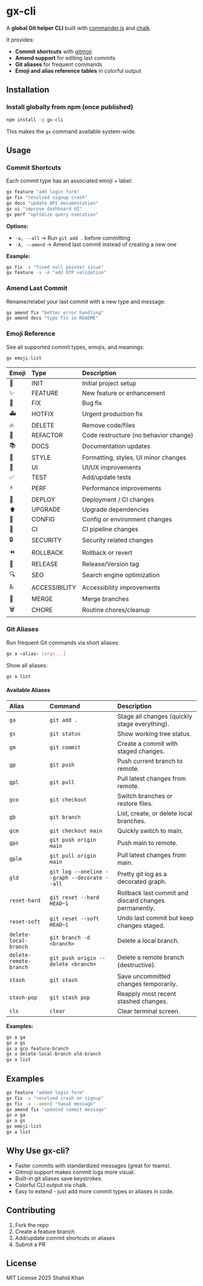 # gx-cli

A **global Git helper CLI** built with [commander.js](https://www.npmjs.com/package/commander) and [chalk](https://www.npmjs.com/package/chalk).

It provides:
* **Commit shortcuts** with [gitmoji](https://gitmoji.dev/)
* **Amend support** for editing last commits
* **Git aliases** for frequent commands
* **Emoji and alias reference tables** in colorful output

## Installation

### Install globally from npm (once published)

```bash
npm install -g gx-cli
```

This makes the `gx` command available system-wide.

## Usage

### Commit Shortcuts

Each commit type has an associated emoji + label:

```bash
gx feature "add login form"
gx fix "resolved signup crash"
gx docs "update API documentation"
gx ui "improve dashboard UI"
gx perf "optimize query execution"
```


**Options:**

* `-a, --all` &rarr; Run `git add .` before committing
* `-A, --amend` &rarr; Amend last commit instead of creating a new one

**Example:**

```bash
gx fix -a "fixed null pointer issue"
gx feature -a -A "add OTP validation"
```


### Amend Last Commit

Rename/relabel your last commit with a new type and message:

```bash
gx amend fix "better error handling"
gx amend docs "typo fix in README"
```


### Emoji Reference

See all supported commit types, emojis, and meanings:

```bash
gx emoji-list
```


| Emoji | Type | Description |
| :--- | :--- | :--- |
| 🎉 | INIT | Initial project setup |
| ✨ | FEATURE | New feature or enhancement |
| 🐛 | FIX | Bug fix |
| 🚑 | HOTFIX | Urgent production fix |
| 🔥 | DELETE | Remove code/files |
| 🔨 | REFACTOR | Code restructure (no behavior change) |
| 📚 | DOCS | Documentation updates |
| 💄 | STYLE | Formatting, styles, UI minor changes |
| 🎨 | UI | UI/UX improvements |
| ✅ | TEST | Add/update tests |
| ⚡️ | PERF | Performance improvements |
| 🚀 | DEPLOY | Deployment / CI changes |
| ⬆️ | UPGRADE | Upgrade dependencies |
| 🔧 | CONFIG | Config or environment changes |
| 👷 | CI | CI pipeline changes |
| 🔒 | SECURITY | Security related changes |
| ⏪ | ROLLBACK | Rollback or revert |
| 🔖 | RELEASE | Release/Version tag |
| 🔍 | SEO | Search engine optimization |
| ♿️ | ACCESSIBILITY | Accessibility improvements |
| 🔀 | MERGE | Merge branches |
| 🗑️ | CHORE | Routine chores/cleanup |

### Git Aliases

Run frequent Git commands via short aliases:

```bash
gx a <alias> [args...]
```


Show all aliases:

```bash
gx a list
```


#### Available Aliases

| Alias | Command | Description |
| :--- | :--- | :--- |
| `ga` | `git add .` | Stage all changes (quickly stage everything). |
| `gs` | `git status` | Show working tree status. |
| `gm` | `git commit` | Create a commit with staged changes. |
| `gp` | `git push` | Push current branch to remote. |
| `gpl` | `git pull` | Pull latest changes from remote. |
| `gco` | `git checkout` | Switch branches or restore files. |
| `gb` | `git branch` | List, create, or delete local branches. |
| `gcm` | `git checkout main` | Quickly switch to main. |
| `gps` | `git push origin main` | Push main to remote. |
| `gplm` | `git pull origin main` | Pull latest changes from main. |
| `gld` | `git log --oneline --graph --decorate --all` | Pretty git log as a decorated graph. |
| `reset-hard` | `git reset --hard HEAD~1` | Rollback last commit and discard changes permanently. |
| `reset-soft` | `git reset --soft HEAD~1` | Undo last commit but keep changes staged. |
| `delete-local-branch` | `git branch -d <branch>` | Delete a local branch. |
| `delete-remote-branch` | `git push origin --delete <branch>` | Delete a remote branch (destructive). |
| `stash` | `git stash` | Save uncommitted changes temporarily. |
| `stash-pop` | `git stash pop` | Reapply most recent stashed changes. |
| `cls` | `clear` | Clear terminal screen. |

**Examples:**

```bash
gx a ga
gx a gs
gx a gco feature-branch
gx a delete-local-branch old-branch
gx a list
```


## Examples

```bash
gx feature "added login form"
gx fix -a "resolved crash on signup"
gx fix -a --amend "tweak message"
gx amend fix "updated commit message"
gx a ga
gx a gs
gx emoji-list
gx a list
```


## Why Use gx-cli?

* Faster commits with standardized messages (great for teams).
* Gitmoji support makes commit logs more visual.
* Built-in git aliases save keystrokes.
* Colorful CLI output via chalk.
* Easy to extend - just add more commit types or aliases in code.

## Contributing

1.  Fork the repo
2.  Create a feature branch
3.  Add/update commit shortcuts or aliases
4.  Submit a PR

## License

MIT License 2025 Shahid Khan